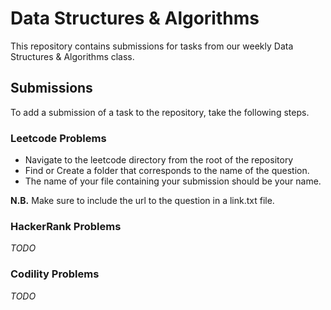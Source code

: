 # Data Structures & Algorithms
This repository contains submissions for tasks from our weekly Data Structures &amp; Algorithms class.

## Submissions

To add a submission of a task to the repository, take the following steps.

### Leetcode Problems

- Navigate to the leetcode directory from the root of the repository
- Find or Create a folder that corresponds to the name of the question.
- The name of your file containing your submission should be your name.

**N.B.** Make sure to include the url to the question in a link.txt file.

### HackerRank Problems

*TODO*

### Codility Problems

*TODO*